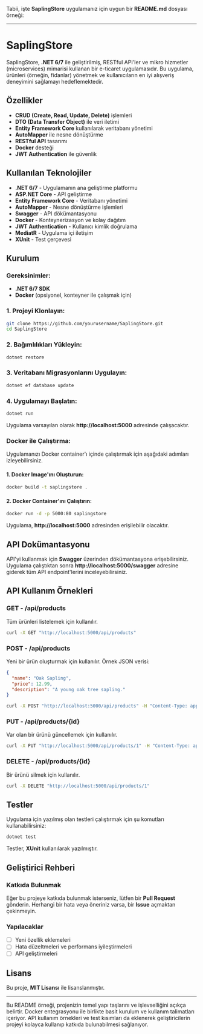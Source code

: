 Tabii, işte **SaplingStore** uygulamanız için uygun bir **README.md** dosyası örneği:

---

# **SaplingStore**

SaplingStore, **.NET 6/7** ile geliştirilmiş, RESTful API'ler ve mikro hizmetler (microservices) mimarisi kullanan bir e-ticaret uygulamasıdır. Bu uygulama, ürünleri (örneğin, fidanlar) yönetmek ve kullanıcıların en iyi alışveriş deneyimini sağlamayı hedeflemektedir.

## **Özellikler**
- **CRUD (Create, Read, Update, Delete)** işlemleri
- **DTO (Data Transfer Object)** ile veri iletimi
- **Entity Framework Core** kullanılarak veritabanı yönetimi
- **AutoMapper** ile nesne dönüştürme
- **RESTful API** tasarımı
- **Docker** desteği
- **JWT Authentication** ile güvenlik

## **Kullanılan Teknolojiler**
- **.NET 6/7** - Uygulamanın ana geliştirme platformu
- **ASP.NET Core** - API geliştirme
- **Entity Framework Core** - Veritabanı yönetimi
- **AutoMapper** - Nesne dönüştürme işlemleri
- **Swagger** - API dökümantasyonu
- **Docker** - Konteynerizasyon ve kolay dağıtım
- **JWT Authentication** - Kullanıcı kimlik doğrulama
- **MediatR** - Uygulama içi iletişim
- **XUnit** - Test çerçevesi

## **Kurulum**
### Gereksinimler:
- **.NET 6/7 SDK**
- **Docker** (opsiyonel, konteyner ile çalışmak için)

### 1. Projeyi Klonlayın:
```bash
git clone https://github.com/yourusername/SaplingStore.git
cd SaplingStore
```

### 2. Bağımlılıkları Yükleyin:
```bash
dotnet restore
```

### 3. Veritabanı Migrasyonlarını Uygulayın:
```bash
dotnet ef database update
```

### 4. Uygulamayı Başlatın:
```bash
dotnet run
```

Uygulama varsayılan olarak **http://localhost:5000** adresinde çalışacaktır.

### Docker ile Çalıştırma:
Uygulamanızı Docker container'ı içinde çalıştırmak için aşağıdaki adımları izleyebilirsiniz.

#### 1. Docker Image'ını Oluşturun:
```bash
docker build -t saplingstore .
```

#### 2. Docker Container'ını Çalıştırın:
```bash
docker run -d -p 5000:80 saplingstore
```

Uygulama, **http://localhost:5000** adresinden erişilebilir olacaktır.

## **API Dokümantasyonu**
API'yi kullanmak için **Swagger** üzerinden dökümantasyona erişebilirsiniz. Uygulama çalıştıktan sonra **http://localhost:5000/swagger** adresine giderek tüm API endpoint'lerini inceleyebilirsiniz.

## **API Kullanım Örnekleri**

### GET - /api/products
Tüm ürünleri listelemek için kullanılır.

```bash
curl -X GET "http://localhost:5000/api/products"
```

### POST - /api/products
Yeni bir ürün oluşturmak için kullanılır. Örnek JSON verisi:

```json
{
  "name": "Oak Sapling",
  "price": 12.99,
  "description": "A young oak tree sapling."
}
```

```bash
curl -X POST "http://localhost:5000/api/products" -H "Content-Type: application/json" -d '{"name":"Oak Sapling","price":12.99,"description":"A young oak tree sapling."}'
```

### PUT - /api/products/{id}
Var olan bir ürünü güncellemek için kullanılır.

```bash
curl -X PUT "http://localhost:5000/api/products/1" -H "Content-Type: application/json" -d '{"name":"Updated Oak Sapling","price":14.99,"description":"An updated oak tree sapling."}'
```

### DELETE - /api/products/{id}
Bir ürünü silmek için kullanılır.

```bash
curl -X DELETE "http://localhost:5000/api/products/1"
```

## **Testler**
Uygulama için yazılmış olan testleri çalıştırmak için şu komutları kullanabilirsiniz:

```bash
dotnet test
```

Testler, **XUnit** kullanılarak yazılmıştır.

## **Geliştirici Rehberi**
### Katkıda Bulunmak
Eğer bu projeye katkıda bulunmak isterseniz, lütfen bir **Pull Request** gönderin. Herhangi bir hata veya öneriniz varsa, bir **Issue** açmaktan çekinmeyin.

### Yapılacaklar
- [ ] Yeni özellik eklemeleri
- [ ] Hata düzeltmeleri ve performans iyileştirmeleri
- [ ] API geliştirmeleri

## **Lisans**
Bu proje, **MIT Lisansı** ile lisanslanmıştır.

---

Bu README örneği, projenizin temel yapı taşlarını ve işlevselliğini açıkça belirtir. Docker entegrasyonu ile birlikte basit kurulum ve kullanım talimatları içeriyor. API kullanım örnekleri ve test kısımları da eklenerek geliştiricilerin projeyi kolayca kullanıp katkıda bulunabilmesi sağlanıyor.
